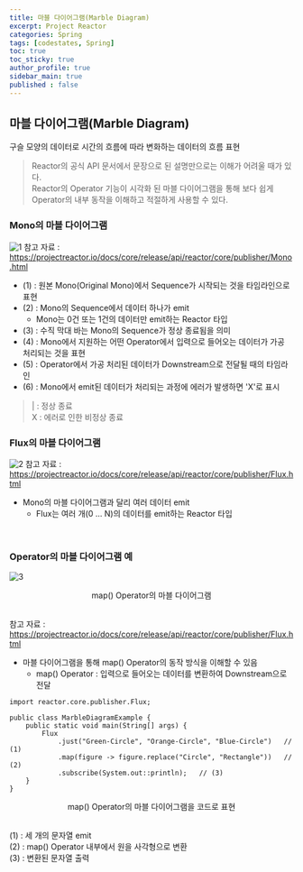 ```yaml
---
title: 마블 다이어그램(Marble Diagram)
excerpt: Project Reactor
categories: Spring
tags: [codestates, Spring]
toc: true
toc_sticky: true
author_profile: true
sidebar_main: true
published : false
---
```


## 마블 다이어그램(Marble Diagram)
구슬 모양의 데이터로 시간의 흐름에 따라 변화하는 데이터의 흐름 표현

> Reactor의 공식 API 문서에서 문장으로 된 설명만으로는 이해가 어려울 때가 있다.  
Reactor의 Operator 기능이 시각화 된 마블 다이어그램을 통해 보다 쉽게 Operator의 내부 동작을 이해하고 적절하게 사용할 수 있다.

### Mono의 마블 다이어그램
![1](https://user-images.githubusercontent.com/90169862/227796216-5288198f-7477-4c8a-859e-3db9cad2cac3.PNG)
참고 자료 : https://projectreactor.io/docs/core/release/api/reactor/core/publisher/Mono.html

- (1) : 원본 Mono(Original Mono)에서 Sequence가 시작되는 것을 타임라인으로 표현  
- (2) : Mono의 Sequence에서 데이터 하나가 emit  
  - Mono는 0건 또는 1건의 데이터만 emit하는 Reactor 타입
- (3) : 수직 막대 바는 Mono의 Sequence가 정상 종료됨을 의미
- (4) : Mono에서 지원하는 어떤 Operator에서 입력으로 들어오는 데이터가 가공 처리되는 것을 표현
- (5) : Operator에서 가공 처리된 데이터가 Downstream으로 전달될 때의 타임라인
- (6) : Mono에서 emit된 데이터가 처리되는 과정에 에러가 발생하면 'X'로 표시
> | : 정상 종료  
X : 에러로 인한 비정상 종료

### Flux의 마블 다이어그램 
![2](https://user-images.githubusercontent.com/90169862/227796220-2a7499d8-2c04-4fd3-9d32-81c904934970.PNG)
참고 자료 : https://projectreactor.io/docs/core/release/api/reactor/core/publisher/Flux.html

- Mono의 마블 다이어그램과 달리 여러 데이터 emit
  - Flux는 여러 개(0 … N)의 데이터를 emit하는 Reactor 타입

<br>

### Operator의 마블 다이어그램 예

![3](https://user-images.githubusercontent.com/90169862/227797077-4472faa7-b025-43f0-8f8c-ecfb859291ee.PNG)
<div style = "text-align : center">map() Operator의 마블 다이어그램</div><br>

참고 자료 : https://projectreactor.io/docs/core/release/api/reactor/core/publisher/Flux.html

- 마블 다이어그램을 통해 map() Operator의 동작 방식을 이해할 수 있음  
  - map() Operator : 입력으로 들어오는 데이터를 변환하여 Downstream으로 전달
```
import reactor.core.publisher.Flux;

public class MarbleDiagramExample {
    public static void main(String[] args) {
        Flux
            .just("Green-Circle", "Orange-Circle", "Blue-Circle")   // (1)
            .map(figure -> figure.replace("Circle", "Rectangle"))   // (2)
            .subscribe(System.out::println);   // (3)
    }
}
```
<div style = "text-align : center">map() Operator의 마블 다이어그램을 코드로 표현</div><br>


(1) : 세 개의 문자열 emit  
(2) : map() Operator 내부에서 원을 사각형으로 변환  
(3) : 변환된 문자열 출력

